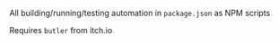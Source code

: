 All building/running/testing automation in `package.json` as NPM scripts

Requires `butler` from itch.io
